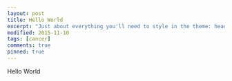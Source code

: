 ```yaml
---
layout: post
title: Hello World
excerpt: "Just about everything you'll need to style in the theme: headings, paragraphs, blockquotes, tables, code blocks, and more."
modified: 2015-11-10
tags: [cancer]
comments: true
pinned: true
---
```


Hello World

